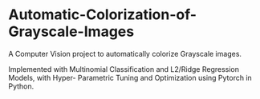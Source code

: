 # Automatic-Colorization-of-Grayscale-Images

A Computer Vision project to automatically colorize Grayscale images.

Implemented with Multinomial Classification and L2/Ridge Regression Models, with Hyper- Parametric Tuning and Optimization using Pytorch in Python.
